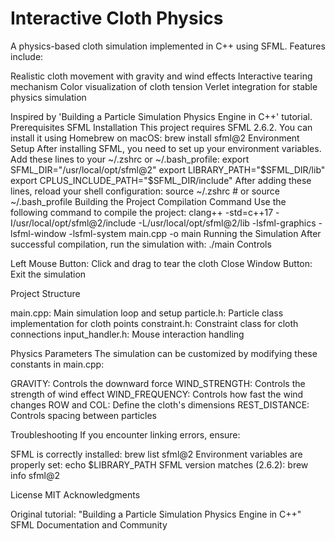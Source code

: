 # Interactive Cloth Physics
A physics-based cloth simulation implemented in C++ using SFML. Features include:

Realistic cloth movement with gravity and wind effects
Interactive tearing mechanism
Color visualization of cloth tension
Verlet integration for stable physics simulation

Inspired by 'Building a Particle Simulation Physics Engine in C++' tutorial.
Prerequisites
SFML Installation
This project requires SFML 2.6.2. You can install it using Homebrew on macOS:
brew install sfml@2
Environment Setup
After installing SFML, you need to set up your environment variables. Add these lines to your ~/.zshrc or ~/.bash_profile:
export SFML_DIR="/usr/local/opt/sfml@2"
export LIBRARY_PATH="$SFML_DIR/lib"
export CPLUS_INCLUDE_PATH="$SFML_DIR/include"
After adding these lines, reload your shell configuration:
source ~/.zshrc  # or source ~/.bash_profile
Building the Project
Compilation Command
Use the following command to compile the project:
clang++ -std=c++17 -I/usr/local/opt/sfml@2/include -L/usr/local/opt/sfml@2/lib -lsfml-graphics -lsfml-window -lsfml-system main.cpp -o main
Running the Simulation
After successful compilation, run the simulation with:
./main
Controls

Left Mouse Button: Click and drag to tear the cloth
Close Window Button: Exit the simulation

Project Structure

main.cpp: Main simulation loop and setup
particle.h: Particle class implementation for cloth points
constraint.h: Constraint class for cloth connections
input_handler.h: Mouse interaction handling

Physics Parameters
The simulation can be customized by modifying these constants in main.cpp:

GRAVITY: Controls the downward force
WIND_STRENGTH: Controls the strength of wind effect
WIND_FREQUENCY: Controls how fast the wind changes
ROW and COL: Define the cloth's dimensions
REST_DISTANCE: Controls spacing between particles

Troubleshooting
If you encounter linking errors, ensure:

SFML is correctly installed: brew list sfml@2
Environment variables are properly set: echo $LIBRARY_PATH
SFML version matches (2.6.2): brew info sfml@2

License
MIT
Acknowledgments

Original tutorial: "Building a Particle Simulation Physics Engine in C++"
SFML Documentation and Community